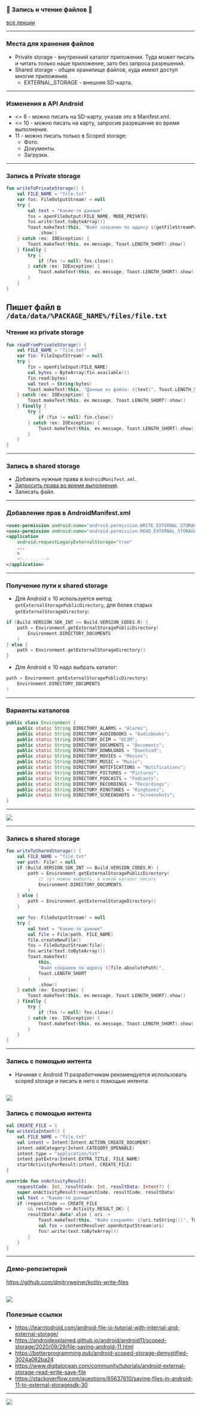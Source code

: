 ### 💾 Запись и чтение файлов 📖

[все лекции](https://github.com/dmitryweiner/android-lectures/blob/master/README.md)

---

### Места для хранения файлов
* Private storage - внутренний каталог приложения. 
Туда может писать и читать только наше приложение, зато без запроса разрешений.
* Shared storage - общее хранилище файлов, куда имеют доступ многие приложения.
  * EXTERNAL_STORAGE - внешняя SD-карта.

---

### Изменения в API Android
* <= 6 - можно писать на SD-карту, указав это в Manifest.xml.
* <= 10 - можно писать на карту, запросив разрешение во время выполнения.
* 11 - можно писать только в Scoped storage:
  * Фото.
  * Документы.
  * Загрузки.
---

### Запись в Private storage

```kotlin
fun writeToPrivateStorage() {
    val FILE_NAME = "file.txt"
    var fos: FileOutputStream? = null
    try {
        val text = "Какие-то данные"
        fos = openFileOutput(FILE_NAME, MODE_PRIVATE)
        fos.write(text.toByteArray())
        Toast.makeText(this, "Файл сохранен по адресу ${getFileStreamPath(FILE_NAME)}", Toast.LENGTH_SHORT)
            .show()
    } catch (ex: IOException) {
        Toast.makeText(this, ex.message, Toast.LENGTH_SHORT).show()
    } finally {
        try {
            if (fos != null) fos.close()
        } catch (ex: IOException) {
            Toast.makeText(this, ex.message, Toast.LENGTH_SHORT).show()
        }
    }
}
```

Пишет файл в `/data/data/%PACKAGE_NAME%/files/file.txt`
---

### Чтение из private storage

```kotlin
fun readFromPrivateStorage() {
    val FILE_NAME = "file.txt"
    var fin: FileInputStream? = null
    try {
        fin = openFileInput(FILE_NAME)
        val bytes = ByteArray(fin.available())
        fin.read(bytes)
        val text = String(bytes)
        Toast.makeText(this, "Данные из файла: ${text}", Toast.LENGTH_SHORT).show()
    } catch (ex: IOException) {
        Toast.makeText(this, ex.message, Toast.LENGTH_SHORT).show()
    } finally {
        try {
            if (fin != null) fin.close()
        } catch (ex: IOException) {
            Toast.makeText(this, ex.message, Toast.LENGTH_SHORT).show()
        }
    }
}
```
---

### Запись в shared storage
* Добавить нужные права в `AndroidManifest.xml`.
* [Запросить права во время выполнения](https://dmitryweiner.github.io/android-lectures/Permissions.html#/11).
* Записать файл.
---

### Добавление прав в AndroidManifest.xml
```xml
<uses-permission android:name="android.permission.WRITE_EXTERNAL_STORAGE" />
<uses-permission android:name="android.permission.READ_EXTERNAL_STORAGE" />
<application 
    android:requestLegacyExternalStorage="true"
    ...
    >
    <!-- ... -->
</application>
```
---

### Получение пути к shared storage

* Для Android ≥ 10 используется метод `getExternalStoragePublicDirectory`,
для более старых `getExternalStorageDirectory`:
```kotlin
if (Build.VERSION.SDK_INT >= Build.VERSION_CODES.R) {
    path = Environment.getExternalStoragePublicDirectory(
        Environment.DIRECTORY_DOCUMENTS
    )
} else {
    path = Environment.getExternalStorageDirectory()
}
```
* Для Android ≥ 10 надо выбрать каталог:
```kotlin
path = Environment.getExternalStoragePublicDirectory(
    Environment.DIRECTORY_DOCUMENTS
)
```
---

### Варианты каталогов

```java
public class Environment {
    public static String DIRECTORY_ALARMS = "Alarms";
    public static String DIRECTORY_AUDIOBOOKS = "Audiobooks";
    public static String DIRECTORY_DCIM = "DCIM";
    public static String DIRECTORY_DOCUMENTS = "Documents";
    public static String DIRECTORY_DOWNLOADS = "Download";
    public static String DIRECTORY_MOVIES = "Movies";
    public static String DIRECTORY_MUSIC = "Music";
    public static String DIRECTORY_NOTIFICATIONS = "Notifications";
    public static String DIRECTORY_PICTURES = "Pictures";
    public static String DIRECTORY_PODCASTS = "Podcasts";
    public static String DIRECTORY_RECORDINGS = "Recordings";
    public static String DIRECTORY_RINGTONES = "Ringtones";
    public static String DIRECTORY_SCREENSHOTS = "Screenshots";
}
```
---

![](assets/files/dirs.webp)

---

### Запись в shared storage

```kotlin
fun writeToSharedStorage() {
    val FILE_NAME = "file.txt"
    var path: File? = null
    if (Build.VERSION.SDK_INT >= Build.VERSION_CODES.R) {
        path = Environment.getExternalStoragePublicDirectory(
            // тут можно выбрать, в какой каталог писать
            Environment.DIRECTORY_DOCUMENTS
        )
    } else {
        path = Environment.getExternalStorageDirectory()
    }

    var fos: FileOutputStream? = null
    try {
        val text = "Какие-то данные"
        val file = File(path, FILE_NAME)
        file.createNewFile()
        fos = FileOutputStream(file);
        fos.write(text.toByteArray())
        Toast.makeText(
            this,
            "Файл сохранен по адресу ${file.absolutePath}",
            Toast.LENGTH_SHORT
        )
            .show()
    } catch (ex: Exception) {
        Toast.makeText(this, ex.message, Toast.LENGTH_SHORT).show()
    } finally {
        try {
            if (fos != null) fos.close()
        } catch (ex: IOException) {
            Toast.makeText(this, ex.message, Toast.LENGTH_SHORT).show()
        }
    }
}
```
---

### Запись с помощью интента

* Начиная с Android 11 разработчикам рекомендуется использовать
scoped storage и писать в него с помощью интента:

![](assets/files/intent.png)
---

### Запись с помощью интента

```kotlin
val CREATE_FILE = 1
fun writeViaIntent() {
    val FILE_NAME = "file.txt"
    val intent = Intent(Intent.ACTION_CREATE_DOCUMENT)
    intent.addCategory(Intent.CATEGORY_OPENABLE)
    intent.type = "application/txt"
    intent.putExtra(Intent.EXTRA_TITLE, FILE_NAME)
    startActivityForResult(intent, CREATE_FILE)
}

override fun onActivityResult(
    requestCode: Int, resultCode: Int, resultData: Intent?) {
    super.onActivityResult(requestCode, resultCode, resultData)
    val text = "Какие-то данные"
    if (requestCode == CREATE_FILE
        && resultCode == Activity.RESULT_OK) {
        resultData?.data?.also { uri ->
            Toast.makeText(this, "Файл сохранён: ${uri.toString()}", Toast.LENGTH_SHORT).show()
            val fos = contentResolver.openOutputStream(uri)
            fos?.write(text.toByteArray())
        }
    }
}
```
---

### Демо-репозиторий

https://github.com/dmitryweiner/kotlin-write-files

![](assets/files/demo.png)
---

### Полезные ссылки

* https://learntodroid.com/android-file-io-tutorial-with-internal-and-external-storage/
* https://androidexplained.github.io/android/android11/scoped-storage/2020/09/29/file-saving-android-11.html
* https://betterprogramming.pub/android-scoped-storage-demystified-3024a062ba24
* https://www.digitalocean.com/community/tutorials/android-external-storage-read-write-save-file
* https://stackoverflow.com/questions/65637610/saving-files-in-android-11-to-external-storagesdk-30
---

![](assets/files/monkey.png)
